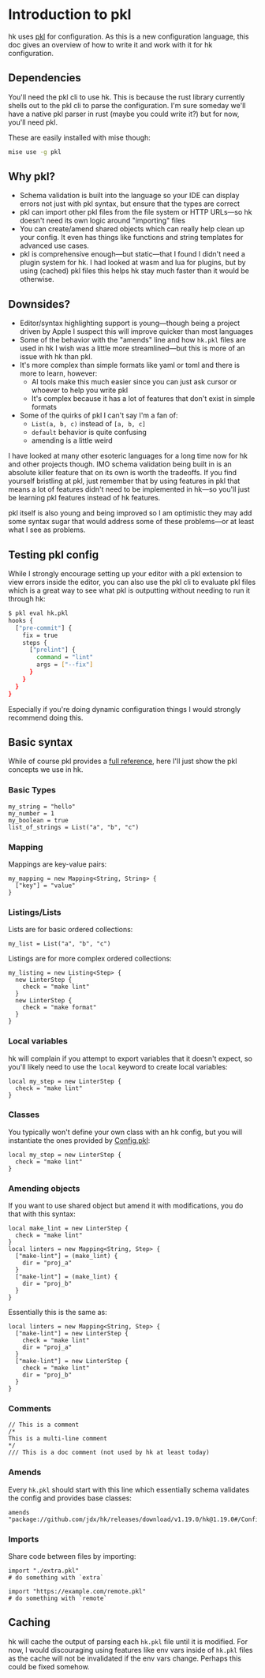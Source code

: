 # Introduction to pkl

hk uses [pkl](https://pkl-lang.org/) for configuration. As this is a new configuration language, this doc gives an overview of how to write
it and work with it for hk configuration.

## Dependencies

You'll need the pkl cli to use hk. This is because the rust library currently shells out to the pkl cli to parse the configuration. I'm sure someday we'll have a native pkl parser in rust (maybe you could write it?) but for now, you'll need pkl.

These are easily installed with mise though:

```sh
mise use -g pkl
```

## Why pkl?

* Schema validation is built into the language so your IDE can display errors not just with pkl syntax, but ensure that the types are correct
* pkl can import other pkl files from the file system or HTTP URLs—so hk doesn't need its own logic around "importing" files
* You can create/amend shared objects which can really help clean up your config. It even has things like functions and string templates for advanced use cases.
* pkl is comprehensive enough—but static—that I found I didn't need a plugin system for hk. I had looked at wasm and lua for plugins, but by using (cached) pkl files this helps hk stay much faster than it would be otherwise.

## Downsides?

* Editor/syntax highlighting support is young—though being a project driven by Apple I suspect this will improve quicker than most languages
* Some of the behavior with the "amends" line and how `hk.pkl` files are used in hk I wish was a little more streamlined—but this is more of an issue with hk than pkl.
* It's more complex than simple formats like yaml or toml and there is more to learn, however:
  * AI tools make this much easier since you can just ask cursor or whoever to help you write pkl
  * It's complex because it has a lot of features that don't exist in simple formats
* Some of the quirks of pkl I can't say I'm a fan of:
  * `List(a, b, c)` instead of `[a, b, c]`
  * `default` behavior is quite confusing
  * amending is a little weird

I have looked at many other esoteric languages for a long time now for hk and other projects though. IMO schema validation being built in
is an absolute killer feature that on its own is worth the tradeoffs. If you find yourself bristling at pkl, just remember that by using
features in pkl that means a lot of features didn't need to be implemented in hk—so you'll just be learning pkl features instead of hk features.

pkl itself is also young and being improved so I am optimistic they may add some syntax sugar that would address some of these problems—or
at least what I see as problems.

## Testing pkl config

While I strongly encourage setting up your editor with a pkl extension to view errors inside the editor, you can also use the pkl cli to evaluate pkl files which is a great way to see what pkl is outputting without needing to run it through hk:

```sh
$ pkl eval hk.pkl
hooks {
  ["pre-commit"] {
    fix = true
    steps {
      ["prelint"] {
        command = "lint"
        args = ["--fix"]
      }
    }
  }
}
```

Especially if you're doing dynamic configuration things I would strongly recommend doing this.

## Basic syntax

While of course pkl provides a [full reference](https://pkl-lang.org/main/current/language-reference/index.html), here I'll just show the pkl
concepts we use in hk.

### Basic Types

```pkl
my_string = "hello"
my_number = 1
my_boolean = true
list_of_strings = List("a", "b", "c")
```

### Mapping

Mappings are key-value pairs:

```pkl
my_mapping = new Mapping<String, String> {
  ["key"] = "value"
}
```

### Listings/Lists

Lists are for basic ordered collections:

```pkl
my_list = List("a", "b", "c")
```

Listings are for more complex ordered collections:

```pkl
my_listing = new Listing<Step> {
  new LinterStep {
    check = "make lint"
  }
  new LinterStep {
    check = "make format"
  }
}
```

### Local variables

hk will complain if you attempt to export variables that it doesn't expect, so you'll likely need to use the `local` keyword to create local variables:

```pkl
local my_step = new LinterStep {
  check = "make lint"
}
```

### Classes

You typically won't define your own class with an hk config, but you will instantiate the ones provided by [Config.pkl](https://github.com/jdx/hk/blob/main/pkl/Config.pkl):

```pkl
local my_step = new LinterStep {
  check = "make lint"
}
```

### Amending objects

If you want to use shared object but amend it with modifications, you do that with this syntax:

```pkl
local make_lint = new LinterStep {
  check = "make lint"
}
local linters = new Mapping<String, Step> {
  ["make-lint"] = (make_lint) {
    dir = "proj_a"
  }
  ["make-lint"] = (make_lint) {
    dir = "proj_b"
  }
}
```

Essentially this is the same as:

```pkl
local linters = new Mapping<String, Step> {
  ["make-lint"] = new LinterStep {
    check = "make lint"
    dir = "proj_a"
  }
  ["make-lint"] = new LinterStep {
    check = "make lint"
    dir = "proj_b"
  }
}
```

### Comments

```pkl
// This is a comment
/*
This is a multi-line comment
*/
/// This is a doc comment (not used by hk at least today)
```

### Amends

Every `hk.pkl` should start with this line which essentially schema validates the config and provides base classes:

```pkl
amends "package://github.com/jdx/hk/releases/download/v1.19.0/hk@1.19.0#/Config.pkl"
```

### Imports

Share code between files by importing:

```pkl
import "./extra.pkl"
# do something with `extra`

import "https://example.com/remote.pkl"
# do something with `remote`
```

## Caching

hk will cache the output of parsing each `hk.pkl` file until it is modified. For now, I would discouraging using features like env vars inside of `hk.pkl` files as the cache will not be invalidated if the env vars change. Perhaps this could be fixed somehow.
